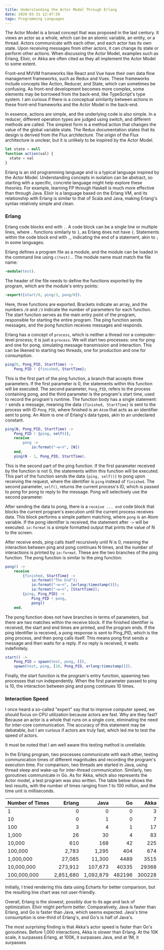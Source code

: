 ```yaml
---
title: Understanding the Actor Model Through Erlang
date: 2020-03-31 12:47:59
tags: Programming Languages
---
```


The Actor Model is a broad concept that was proposed in the last century. It views an actor as a whole, which can be an atomic variable, an entity, or a thread. Actors communicate with each other, and each actor has its own state. Upon receiving messages from other actors, it can change its state or perform other actions. When discussing the Actor Model, examples such as Erlang, Elixir, or Akka are often cited as they all implement the Actor Model to some extent.

Front-end MVVM frameworks like React and Vue have their own data flow management frameworks, such as Redux and Vuex. These frameworks include concepts like Action, Reducer, and State, which can sometimes be confusing. As front-end development becomes more complex, some elements may be borrowed from the back-end, like TypeScript's type system. I am curious if there is a conceptual similarity between actions in these front-end frameworks and the Actor Model in the back-end.

In essence, actions are simple, and the underlying code is also simple. In a reducer, different operation types are judged using switch, and different methods are called. The simplest form is a method action that changes the value of the global variable state. The Redux documentation states that its design is derived from the Flux architecture. The origin of the Flux architecture is unclear, but it is unlikely to be inspired by the Actor Model.

``` JavaScript
let state = null
function action(val) {
  state = val
}
```

Erlang is an old programming language and is a typical language inspired by the Actor Model. Understanding concepts in isolation can be abstract, so starting with a specific, concrete language might help explore these theories. For example, learning FP through Haskell is much more effective than through Java. Elixir is a language based on the Erlang VM, and its relationship with Erlang is similar to that of Scala and Java, making Erlang's syntax relatively simple and clean.

### Erlang

Erlang code blocks end with `.`. A code block can be a single line or multiple lines, where `.` functions similarly to `}`, as Erlang does not have `{`. Statements within the code block end with `,`, indicating the end of a statement, akin to `;` in some languages.

Erlang defines a program file as a module, and the module can be loaded in the command line using `c(test).`. The module name must match the file name:

``` Erlang
-module(test).
```

The header of the file needs to define the functions exported by the program, which are the module's entry points:

``` Erlang
-export([start/0, ping/3, pong/0]).
```

Here, three functions are exported. Brackets indicate an array, and the numbers `/0` and `/3` indicate the number of parameters for each function. The start function serves as the main entry point of the program, responsible for starting the entire program. The ping function sends messages, and the pong function receives messages and responds.

Erlang has a concept of `process`, which is neither a thread nor a computer-level process; it is just a `process`. We will start two processes: one for ping and one for pong, simulating message transmission and interaction. This can be likened to starting two threads, one for production and one for consumption.

``` Erlang
ping(0, Pong_PID, StartTime) -> 
    Pong_PID ! {finished, StartTime};
```

This is the first part of the ping function, a branch that accepts three parameters. If the first parameter is 0, the statements within this function will be executed. The second parameter, `Pong_PID`, refers to the process containing pong, and the third parameter is the program's start time, used to record the program's runtime. The function body has a single statement: `!` sends a message, meaning the data `{finished, StartTime}` is sent to the process with ID `Pong_PID`, where finished is an `Atom` that acts as an identifier sent to pong. An Atom is one of Erlang's data types, akin to an undeclared constant.

``` Erlang
ping(N, Pong_PID, StartTime) -> 
    Pong_PID ! {ping, self()},
    receive
        pong -> 
            io:format("~w~n", [N])
    end,
    ping(N - 1, Pong_PID, StartTime).
```

This is the second part of the ping function. If the first parameter received by the function is not 0, the statements within this function will be executed. This part of the function sends the data `{ping, self()}` to pong upon receiving the request, where the identifier is `ping` instead of `finished`. The second parameter, `self()`, returns the current process's ID, which is passed to pong for pong to reply to the message. Pong will selectively use the second parameter.

After sending the data to pong, there is a `receive ... end` code block that blocks the current program's execution until the current process receives data. This block performs a simple pattern matching, where `pong` is an Atom variable. If the pong identifier is received, the statement after `->` will be executed. `io:format` is a simple formatted output that prints the value of N to the screen.

After receive ends, ping calls itself recursively until N is 0, meaning the interaction between ping and pong continues N times, and the number of interactions is printed by `io:format`. These are the two branches of the ping function. The pong function is similar to the ping function:

``` Erlang
pong() ->
    receive
        {finished, StartTime} -> 
            io:format("The End");
            io:format("~w~n", [erlang:timestamp()]);
            io:format("~w~n", [StartTime]);
        {ping, Ping_PID} ->
            Ping_PID ! pong,
            pong()
    end.
```

The pong function does not have branches in terms of parameters, but there are two matches within the receive block. If the finished identifier is received, the start and end times are printed, and the program ends. If the ping identifier is received, a pong response is sent to Ping_PID, which is the ping process, and then pong calls itself. This means pong first sends a message and then waits for a reply. If no reply is received, it waits indefinitely.

``` Erlang
start() ->
    Pong_PID = spawn(test, pong, []),
    spawn(test, ping, [10, Pong_PID, erlang:timestamp()]).
```

Finally, the start function is the program's entry function, spawning two processes that run independently. When the first parameter passed to ping is 10, the interaction between ping and pong continues 10 times.

### Interaction Speed

I once heard a so-called "expert" say that to improve computer speed, we should focus on CPU utilization because actors are fast. Why are they fast? Because an actor is a whole that runs on a single core, eliminating the need for inter-core communication. The accuracy of this statement may be debatable, but I am curious if actors are truly fast, which led me to test the speed of actors.

It must be noted that I am well aware this testing method is unreliable.

In the Erlang program, two processes communicate with each other, testing communication times of different magnitudes and recording the program's execution time. For comparison, two threads are started in Java, using thread sleep and wake-up for inter-thread communication. Similarly, two goroutines communicate in Go. As for Akka, which also represents the Actor model, a test program was also written. The table below shows the test results, with the number of times ranging from 1 to 100 million, and the time unit is milliseconds.

| Number of Times | Erlang | Java | Go | Akka |
| --------------- | -----: | ---: | -: | ---: |
| 1               |      0 |    0 |  0 |    3 |
| 10              |      0 |    1 |  0 |    7 |
| 100             |      3 |    4 |  1 |   17 |
| 1,000           |     26 |   30 |  4 |   83 |
| 10,000          |    610 |  168 | 42 |  225 |
| 100,000         |  2,783 |1,295 |404 |  674 |
| 1,000,000       | 27,085 |11,300|4489| 3515 |
| 10,000,000      |273,912 |107,673|40335|29368|
| 100,000,000     |2,851,680|1,092,879|482196|300228|

Initially, I tried rendering this data using Echarts for better comparison, but the resulting line chart was not user-friendly.

Overall, Erlang is the slowest, possibly due to its age and lack of optimization. Elixir might perform better. Comparatively, Java is faster than Erlang, and Go is faster than Java, which seems expected. Java's time consumption is one-third of Erlang's, and Go's is half of Java's.

The most surprising finding is that Akka's actor speed is faster than Go's goroutines. Before 1,000 interactions, Akka is slower than Erlang. At the 10K scale, it surpasses Erlang, at 100K, it surpasses Java, and at 1M, it surpasses
